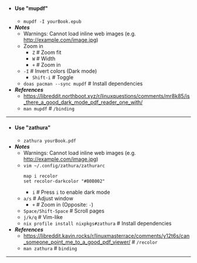 - #### Use "mupdf"
    - `mupdf -I yourBook.epub`
- ***Notes***
    - Warnings: Cannot load inline web images (e.g. http://example.com/image.jpg)
    - Zoom in
        - `Z` # Zoom fit
        - `W` # Width
        - `+` # Zoom in
    - `-I` # Invert colors (Dark mode)
        - `Shift-i` # Toggle
    - `doas pacman --sync mupdf` # Install dependencies
- ***References***
    - https://libreddit.northboot.xyz/r/linuxquestions/comments/mr8k85/is_there_a_good_dark_mode_pdf_reader_one_with/
    - `man mupdf` # `/binding`
- ---
- #### Use "zathura"
    - `zathura yourBook.pdf`
- ***Notes***
    - Warnings: Cannot load inline web images (e.g. http://example.com/image.jpg)
    - `vim ~/.config/zathura/zathurarc`
      ```
      map i recolor
      set recolor-darkcolor "#B0B002"
      ```
        - `i` # Press `i` to enable dark mode
    - `a/s` # Adjust window
        - `+` # Zoom in (Opposite: `-`)
    - `Space/Shift-Space` # Scroll pages
    - `j/k/q` # Vim-like
    - `nix profile install nixpkgs#zathura` # Install dependencies
- ***References***
    - https://libreddit.kavin.rocks/r/linuxmasterrace/comments/y12t6s/can_someone_point_me_to_a_good_pdf_viewer/ # `/recolor`
    - `man zathura` # `binding`
- ---
